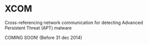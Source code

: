 XCOM
====

Cross-referencing network communication for detecting Advanced Persistent Threat (APT) malware

COMING SOON! (Before 31 dec 2014)
